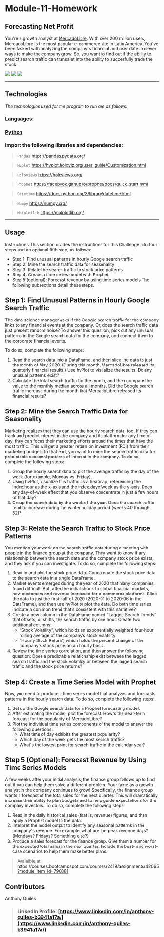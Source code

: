 # Module-11-Homework
## Forecasting Net Profit

You're a growth analyst at [MercadoLibre](http://investor.mercadolibre.com/investor-relations). With over 200 million users, MercadoLibre is the most popular e-commerce site in Latin America. You've been tasked with analyzing the company's financial and user date in clever ways to make the company grow. So, you want to find out if the ability to predict search traffic can transalet into the ability to succesfully trade the stock.




[<img src="https://img.shields.io/badge/language-Python-orange.svg?logo=LOGO">](https://www.python.org/)
[<img src="https://img.shields.io/badge/platform-dev-orange.svg?logo=LOGO">](<LINK>)
[<img src="https://img.shields.io/badge/libraries-7-orange.svg?logo=LOGO">](<LINK>)

--------------------

## Technologies

*The technologies used for the program to run are as follows:*
### Languages:
### [Python](python.org)
### Import the following libraries and dependencies:
>`Pandas`          https://pandas.pydata.org/

>`Hvplot`          https://hvplot.holoviz.org/user_guide/Customization.html

>`Holoviews`       https://holoviews.org/

>`Prophet`         https://facebook.github.io/prophet/docs/quick_start.html

>`Datetime`        https://docs.python.org/3/library/datetime.html

>`Numpy`           https://numpy.org/

>`Matplotlib`      https://matplotlib.org/





--------------------
## Usage

Instructions
This section divides the instructions for this Challenge into four steps and an optional fifth step, as follows:
* Step 1: Find unusual patterns in hourly Google search traffic
* Step 2: Mine the search traffic data for seasonality
* Step 3: Relate the search traffic to stock price patterns
* Step 4: Create a time series model with Prophet
* Step 5 (optional): Forecast revenue by using time series models
The following subsections detail these steps.
## Step 1: Find Unusual Patterns in Hourly Google Search Traffic

The data science manager asks if the Google search traffic for the company links to any financial events at the company. Or, does the search traffic data just present random noise? To answer this question, pick out any unusual patterns in the Google search data for the company, and connect them to the corporate financial events.

To do so, complete the following steps:
1. Read the search data into a DataFrame, and then slice the data to just the month of May 2020. (During this month, MercadoLibre released its quarterly financial results.) Use hvPlot to visualize the results. Do any unusual patterns exist?
2. Calculate the total search traffic for the month, and then compare the value to the monthly median across all months. Did the Google search traffic increase during the month that MercadoLibre released its financial results?
## Step 2: Mine the Search Traffic Data for Seasonality
Marketing realizes that they can use the hourly search data, too. If they can track and predict interest in the company and its platform for any time of day, they can focus their marketing efforts around the times that have the most traffic. This will get a greater return on investment (ROI) from their marketing budget.
To that end, you want to mine the search traffic data for predictable seasonal patterns of interest in the company. To do so, complete the following steps:
1. Group the hourly search data to plot the average traffic by the day of the week (for example, Monday vs. Friday).
2. Using hvPlot, visualize this traffic as a heatmap, referencing the index.hour as the x-axis and the index.dayofweek as the y-axis. Does any day-of-week effect that you observe concentrate in just a few hours of that day?
3. Group the search data by the week of the year. Does the search traffic tend to increase during the winter holiday period (weeks 40 through 52)?
## Step 3: Relate the Search Traffic to Stock Price Patterns
You mention your work on the search traffic data during a meeting with people in the finance group at the company. They want to know if any relationship between the search data and the company stock price exists, and they ask if you can investigate.
To do so, complete the following steps:
1. Read in and plot the stock price data. Concatenate the stock price data to the search data in a single DataFrame.
2. Market events emerged during the year of 2020 that many companies found difficult. But, after the initial shock to global financial markets, new customers and revenue increased for e-commerce platforms. Slice the data to just the first half of 2020 (2020-01 to 2020-06 in the DataFrame), and then use hvPlot to plot the data. Do both time series indicate a common trend that’s consistent with this narrative?
3. Create a new column in the DataFrame named “Lagged Search Trends” that offsets, or shifts, the search traffic by one hour. Create two additional columns:
    * “Stock Volatility”, which holds an exponentially weighted four-hour rolling average of the company’s stock volatility
    * “Hourly Stock Return”, which holds the percent change of the company's stock price on an hourly basis
4. Review the time series correlation, and then answer the following question: Does a predictable relationship exist between the lagged search traffic and the stock volatility or between the lagged search traffic and the stock price returns?
## Step 4: Create a Time Series Model with Prophet
Now, you need to produce a time series model that analyzes and forecasts patterns in the hourly search data. To do so, complete the following steps:
1. Set up the Google search data for a Prophet forecasting model.
2. After estimating the model, plot the forecast. How's the near-term forecast for the popularity of MercadoLibre?
3. Plot the individual time series components of the model to answer the following questions:
    * What time of day exhibits the greatest popularity?
    * Which day of the week gets the most search traffic?
    * What's the lowest point for search traffic in the calendar year?
## Step 5 (Optional): Forecast Revenue by Using Time Series Models
A few weeks after your initial analysis, the finance group follows up to find out if you can help them solve a different problem. Your fame as a growth analyst in the company continues to grow!
Specifically, the finance group wants a forecast of the total sales for the next quarter. This will dramatically increase their ability to plan budgets and to help guide expectations for the company investors.
To do so, complete the following steps:
1. Read in the daily historical sales (that is, revenue) figures, and then apply a Prophet model to the data.
2. Interpret the model output to identify any seasonal patterns in the company's revenue. For example, what are the peak revenue days? (Mondays? Fridays? Something else?)
3. Produce a sales forecast for the finance group. Give them a number for the expected total sales in the next quarter. Include the best- and worst-case scenarios to help them make better plans.




>Avalaible at:
https://courses.bootcampspot.com/courses/2419/assignments/42065?module_item_id=790881

## Contributors
Anthony Quiles

>### LinkedIn Profile: [https://www.linkedin.com/in/anthony-quiles-b3941a17a/](https://www.linkedin.com/in/anthony-quiles-b3941a17a/)

